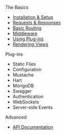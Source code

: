 The Basics
* [Installation & Setup](https://github.com/angel-dart/angel/wiki/Installation-&-Setup)
* [Requests & Responses](https://github.com/angel-dart/angel/wiki/Requests-&-Responses)
* [Basic Routing](https://github.com/angel-dart/angel/wiki/Basic-Routing)
* [Middleware](https://github.com/angel-dart/angel/wiki/Middleware)
* [Using Plug-ins](https://github.com/angel-dart/angel/wiki/Using-Plug--ins)
* [Rendering Views](https://github.com/angel-dart/angel/wiki/Rendering-Views)

Plug-ins
* Static Files
* Configuration
* Mustache
* Hart
* MongoDB
* Swagger
* Authentication
* WebSockets
* Server-side Events

Advanced
* [API Documentation](http://www.dartdocs.org/documentation/angel_framework/1.0.0-dev)